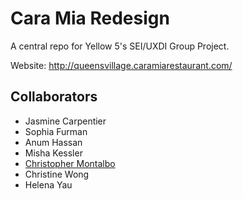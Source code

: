 # Cara Mia Redesign
A central repo for Yellow 5's SEI/UXDI Group Project.

Website: http://queensvillage.caramiarestaurant.com/

## Collaborators
* Jasmine Carpentier
* Sophia Furman
* Anum Hassan
* Misha Kessler
* [Christopher Montalbo](https://github.com/Montyrivers)
* Christine Wong
* Helena Yau